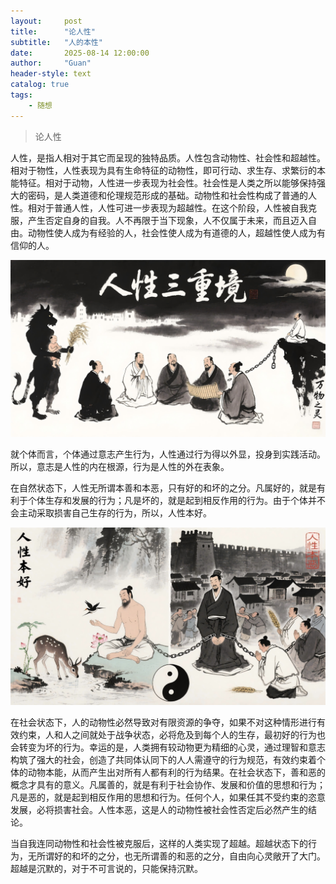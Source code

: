 ```yaml
---
layout:     post
title:      "论人性"
subtitle:   "人的本性"
date:       2025-08-14 12:00:00
author:     "Guan"
header-style: text
catalog: true
tags:
    - 随想
---
```


>论人性

人性，是指人相对于其它而呈现的独特品质。人性包含动物性、社会性和超越性。相对于物性，人性表现为具有生命特征的动物性，即可行动、求生存、求繁衍的本能特征。相对于动物，人性进一步表现为社会性。社会性是人类之所以能够保持强大的密码，是人类道德和伦理规范形成的基础。动物性和社会性构成了普通的人性。相对于普通人性，人性可进一步表现为超越性。在这个阶段，人性被自我克服，产生否定自身的自我。人不再限于当下现象，人不仅属于未来，而且迈入自由。动物性使人成为有经验的人，社会性使人成为有道德的人，超越性使人成为有信仰的人。

![人性](/img/renxin1.png)

就个体而言，个体通过意志产生行为，人性通过行为得以外显，投身到实践活动。所以，意志是人性的内在根源，行为是人性的外在表象。

在自然状态下，人性无所谓本善和本恶，只有好的和坏的之分。凡属好的，就是有利于个体生存和发展的行为；凡是坏的，就是起到相反作用的行为。由于个体并不会主动采取损害自己生存的行为，所以，人性本好。

![人性](/img/renxin2.png)

在社会状态下，人的动物性必然导致对有限资源的争夺，如果不对这种情形进行有效约束，人和人之间就处于战争状态，必将危及到每个人的生存，最初好的行为也会转变为坏的行为。幸运的是，人类拥有较动物更为精细的心灵，通过理智和意志构筑了强大的社会，创造了共同体认同下的人人需遵守的行为规范，有效约束着个体的动物本能，从而产生出对所有人都有利的行为结果。在社会状态下，善和恶的概念才具有的意义。凡属善的，就是有利于社会协作、发展和价值的思想和行为；凡是恶的，就是起到相反作用的思想和行为。任何个人，如果任其不受约束的恣意发展，必将损害社会。人性本恶，这是人的动物性被社会性否定后必然产生的结论。

当自我连同动物性和社会性被克服后，这样的人类实现了超越。超越状态下的行为，无所谓好的和坏的之分，也无所谓善的和恶的之分，自由向心灵敞开了大门。超越是沉默的，对于不可言说的，只能保持沉默。